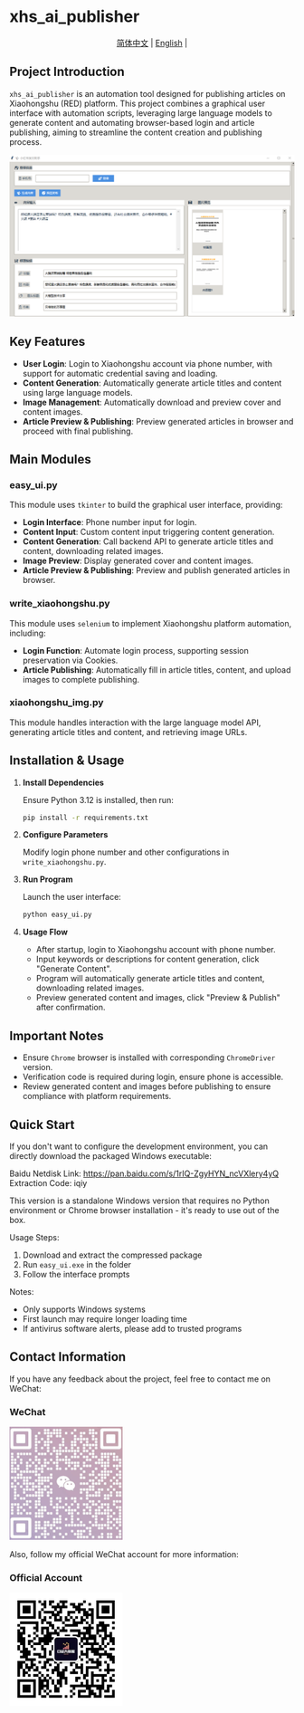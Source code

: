 # xhs_ai_publisher

<p align="center">
  <a href="./readme.md">简体中文</a> |
  <a href="./readme_en.md">English</a> |
</p>

## Project Introduction

`xhs_ai_publisher` is an automation tool designed for publishing articles on Xiaohongshu (RED) platform. This project combines a graphical user interface with automation scripts, leveraging large language models to generate content and automating browser-based login and article publishing, aiming to streamline the content creation and publishing process.

![Software Interface](images/ui.png)

## Key Features

- **User Login**: Login to Xiaohongshu account via phone number, with support for automatic credential saving and loading.
- **Content Generation**: Automatically generate article titles and content using large language models.
- **Image Management**: Automatically download and preview cover and content images.
- **Article Preview & Publishing**: Preview generated articles in browser and proceed with final publishing.

## Main Modules

### easy_ui.py

This module uses `tkinter` to build the graphical user interface, providing:

- **Login Interface**: Phone number input for login.
- **Content Input**: Custom content input triggering content generation.
- **Content Generation**: Call backend API to generate article titles and content, downloading related images.
- **Image Preview**: Display generated cover and content images.
- **Article Preview & Publishing**: Preview and publish generated articles in browser.

### write_xiaohongshu.py

This module uses `selenium` to implement Xiaohongshu platform automation, including:

- **Login Function**: Automate login process, supporting session preservation via Cookies.
- **Article Publishing**: Automatically fill in article titles, content, and upload images to complete publishing.

### xiaohongshu_img.py

This module handles interaction with the large language model API, generating article titles and content, and retrieving image URLs.

## Installation & Usage

1. **Install Dependencies**

   Ensure Python 3.12 is installed, then run:

   ```bash
   pip install -r requirements.txt
   ```

2. **Configure Parameters**

   Modify login phone number and other configurations in `write_xiaohongshu.py`.

3. **Run Program**

   Launch the user interface:

   ```bash
   python easy_ui.py
   ```

4. **Usage Flow**

   - After startup, login to Xiaohongshu account with phone number.
   - Input keywords or descriptions for content generation, click "Generate Content".
   - Program will automatically generate article titles and content, downloading related images.
   - Preview generated content and images, click "Preview & Publish" after confirmation.

## Important Notes

- Ensure `Chrome` browser is installed with corresponding `ChromeDriver` version.
- Verification code is required during login, ensure phone is accessible.
- Review generated content and images before publishing to ensure compliance with platform requirements.

## Quick Start

If you don't want to configure the development environment, you can directly download the packaged Windows executable:

Baidu Netdisk Link: https://pan.baidu.com/s/1rIQ-ZgyHYN_ncVXlery4yQ
Extraction Code: iqiy

This version is a standalone Windows version that requires no Python environment or Chrome browser installation - it's ready to use out of the box.

Usage Steps:
1. Download and extract the compressed package
2. Run `easy_ui.exe` in the folder
3. Follow the interface prompts

Notes:
- Only supports Windows systems
- First launch may require longer loading time
- If antivirus software alerts, please add to trusted programs

## Contact Information
If you have any feedback about the project, feel free to contact me on WeChat:

### WeChat
<img src="images/wechat_qr.jpg" width="200" height="200">

Also, follow my official WeChat account for more information:

### Official Account
<img src="images/mp_qr.jpg" width="200" height="200">

